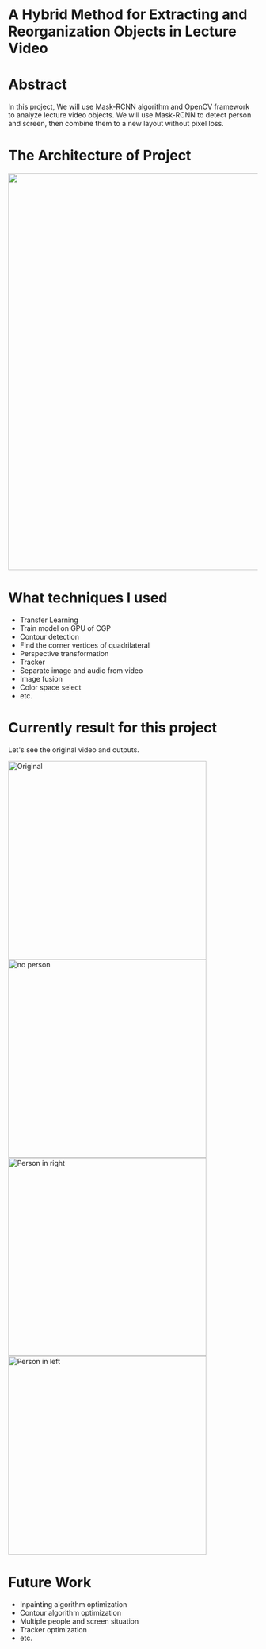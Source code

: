 # A Hybrid Method for Extracting and Reorganization Objects in Lecture Video       

# Abstract
In this project, We will use Mask-RCNN algorithm and OpenCV framework to analyze lecture video objects.
We will use Mask-RCNN to detect person and screen, then combine them to a new layout without pixel loss.

# The Architecture of Project
<img src="https://github.com/xidaniel/Lecture-Video-Objects-Reframing/blob/master/image/structure%20of%20project.png" width=800 align=center />

# What techniques I used
- Transfer Learning
- Train model on GPU of CGP
- Contour detection
- Find the corner vertices of quadrilateral
- Perspective transformation
- Tracker
- Separate image and audio from video
- Image fusion
- Color space select
- etc.

# Currently result for this project
Let's see the original video and outputs.

<img src="https://github.com/xidaniel/Video-analysis-and-algorithm-optimization/blob/master/image/original.png" width = "400"  alt="Original" align=center />

<img src="https://github.com/xidaniel/Video-analysis-and-algorithm-optimization/blob/master/image/no%20person.png" width = "400"  alt="no person" align=center />

<img src="https://github.com/xidaniel/Video-analysis-and-algorithm-optimization/blob/master/image/person%20in%20right.png" width = "400"  alt="Person in right" align=center />

<img src="https://github.com/xidaniel/Video-analysis-and-algorithm-optimization/blob/master/image/person%20in%20left.png" width = "400"  alt="Person in left" align=center />

# Future Work

- Inpainting algorithm optimization
- Contour algorithm optimization
- Multiple people and screen situation
- Tracker optimization
- etc.
